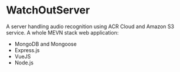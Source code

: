 # WatchOutServer

A server handling audio recognition using ACR Cloud and Amazon S3 service.
A whole MEVN stack web application:

- MongoDB and Mongoose
- Express.js
- VueJS
- Node.js
